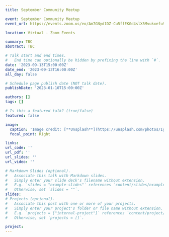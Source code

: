 ```yaml
---
title: September Community Meetup

event: September Community Meetup
event_url: https://events.zoom.us/eo/Am7GNyd1DZ-Cu5ffEKGd4slX5MvukxefuSxcdDqYYSKaU8QECL2S~AggLXsr32QYFjq8BlYLZ5I06Dg

location: Virtual - Zoom Events

summary: TBC
abstract: TBC

# Talk start and end times.
#   End time can optionally be hidden by prefixing the line with `#`.
date: '2023-09-13T15:00:00Z'
date_end: '2023-09-13T16:00:00Z'
all_day: false

# Schedule page publish date (NOT talk date).
publishDate: '2023-01-10T15:00:00Z'

authors: []
tags: []

# Is this a featured talk? (true/false)
featured: false

image:
  caption: 'Image credit: [**Unsplash**](https://unsplash.com/photos/IgUR1iX0mqM?utm_source=unsplash&utm_medium=referral&utm_content=creditShareLink)'
  focal_point: Right

links:
url_code: ''
url_pdf: ''
url_slides: ''
url_video: ''

# Markdown Slides (optional).
#   Associate this talk with Markdown slides.
#   Simply enter your slide deck's filename without extension.
#   E.g. `slides = "example-slides"` references `content/slides/example-slides.md`.
#   Otherwise, set `slides = ""`.
slides: 
# Projects (optional).
#   Associate this post with one or more of your projects.
#   Simply enter your project's folder or file name without extension.
#   E.g. `projects = ["internal-project"]` references `content/project/deep-learning/index.md`.
#   Otherwise, set `projects = []`.

project:
---
```


